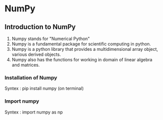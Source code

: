 # NumPy

## Introduction to NumPy
1. Numpy stands for "Numerical Python"
2. Numpy is a fundamental package for scientific computing in python.
3. Numpy is a python library that provides a multidimensional array object, various derived objects.
4. Numpy also has the functions for working in domain of linear algebra and matrices.

### Installation of Numpy
Syntex : pip install numpy  (on terminal)

### Import numpy

Syntex : import numpy as np